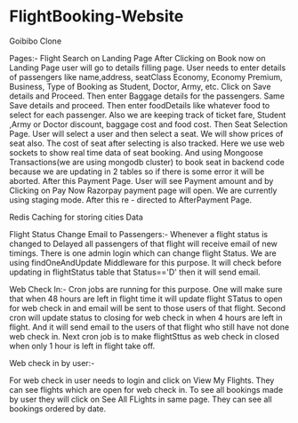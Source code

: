 # FlightBooking-Website
Goibibo Clone

Pages:- Flight Search on Landing Page After Clicking on Book now on Landing Page user will go to details filling page. User needs to enter details of passengers like name,address, seatClass Economy, Economy Premium, Business, Type of Booking as Student, Doctor, Army, etc. Click on Save details and Proceed. Then enter Baggage details for the passengers. Same Save details and proceed. Then enter foodDetails like whatever food to select for each passenger. Also we are keeping track of ticket fare, Student ,Army or Doctor discount, baggage cost and food cost. Then Seat Selection Page. User will select a user and then select a seat. We will show prices of seat also. The cost of seat after selecting is also tracked. Here we use web sockets to show real time data of seat booking. And using Mongoose Transactions(we are using mongodb cluster) to book seat in backend code because we are updating in 2 tables so if there is some error it will be aborted. After this Payment Page. User will see Payment amount and by Clicking on Pay Now Razorpay payment page will open. We are currently using staging mode. After this re - directed to AfterPayment Page.

Redis Caching for storing cities Data

Flight Status Change Email to Passengers:- Whenever a flight status is changed to Delayed all passengers of that flight will receive email of new timings. There is one admin login which can change flight Status. We are using findOneAndUpdate Middleware for this purpose. It will check before updating in flightStatus table that Status=='D' then it will send email.

Web Check In:- Cron jobs are running for this purpose. One will make sure that when 48 hours are left in flight time it will update flight STatus to open for web check in and email will be sent to those users of that flight. Second cron will update status to closing for web check in when 4 hours are left in flight. And it will send email to the users of that flight who still have not done web check in. Next cron job is to make flightSttus as web check in closed when only 1 hour is left in flight take off.

Web check in by user:-

For web check in user needs to login and click on View My Flights. They can see flights which are open for web check in. To see all bookings made by user they will click on See All FLights in same page. They can see all bookings ordered by date.
